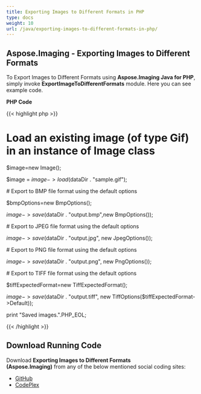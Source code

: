 ```yaml
---
title: Exporting Images to Different Formats in PHP
type: docs
weight: 10
url: /java/exporting-images-to-different-formats-in-php/
---
```


## **Aspose.Imaging - Exporting Images to Different Formats**
To Export Images to Different Formats using **Aspose.Imaging Java for PHP**, simply invoke **ExportImageToDifferentFormats** module. Here you can see example code.

**PHP Code**

{{< highlight php >}}

 # Load an existing image (of type Gif) in an instance of Image class

$image=new Image();

$image = $image->load($dataDir . "sample.gif");

\# Export to BMP file format using the default options

$bmpOptions=new BmpOptions();

$image->save($dataDir . "output.bmp",new BmpOptions());

\# Export to JPEG file format using the default options

$image->save($dataDir . "output.jpg", new JpegOptions());

\# Export to PNG file format using the default options

$image->save($dataDir . "output.png", new PngOptions());

\# Export to TIFF file format using the default options

$tiffExpectedFormat=new TiffExpectedFormat();

$image->save($dataDir . "output.tiff", new TiffOptions($tiffExpectedFormat->Default));

print "Saved images.".PHP_EOL;

{{< /highlight >}}
## **Download Running Code**
Download **Exporting Images to Different Formats (Aspose.Imaging)** from any of the below mentioned social coding sites:

- [GitHub](https://github.com/asposeimaging/Aspose.Imaging-for-Java/blob/master/Plugins/Aspose_Imaging_Java_for_PHP/src/aspose/imaging/ExportImage/ExportImageToDifferentFormats.php)
- [CodePlex](https://asposeimagingjavaphp.codeplex.com/SourceControl/latest#src/aspose/imaging/ExportImage/ExportImageToDifferentFormats.php)
